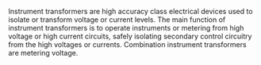 Instrument transformers are high accuracy class electrical devices used to isolate or transform voltage or current levels. The main function of instrument transformers is to operate instruments or metering from high voltage or high current circuits, safely isolating secondary control circuitry from the high voltages or currents. Combination instrument transformers are metering voltage.
